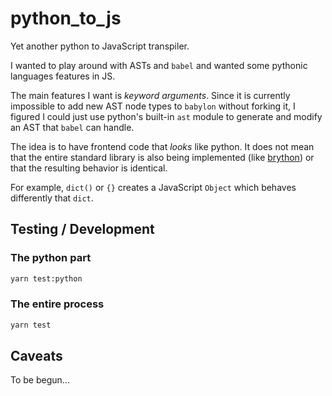 # python_to_js

Yet another python to JavaScript transpiler.

I wanted to play around with ASTs and `babel` and wanted some pythonic languages features in JS.

The main features I want is _keyword arguments_.
Since it is currently impossible to add new AST node types to `babylon` without forking it, I figured I could just use python's built-in `ast` module to generate and modify an AST that `babel` can handle.

The idea is to have frontend code that _looks_ like python.
It does not mean that the entire standard library is also being implemented (like [brython](https://github.com/brython-dev/brython)) or that the resulting behavior is identical.

For example, `dict()` or `{}` creates a JavaScript `Object` which behaves differently that `dict`.


## Testing / Development

### The python part

```bash
yarn test:python
```

### The entire process

```bash
yarn test
```

## Caveats

To be begun...
